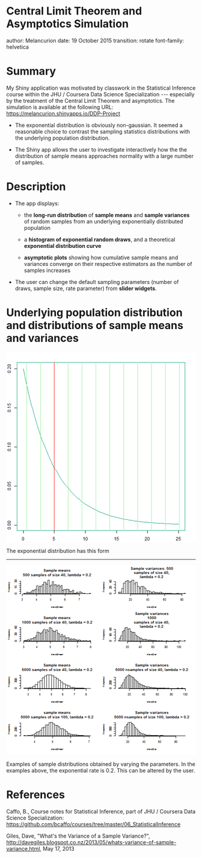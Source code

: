 Central Limit Theorem and Asymptotics Simulation
===
author: Melancurion
date: 19 October 2015
transition: rotate
font-family: helvetica

Summary
===

My Shiny application was motivated by classwork in the Statistical Inference course within the JHU / Coursera Data Science Specialization --- especially by the treatment of the Central Limit Theorem and asymptotics. The simulation is available at the following URL:
https://melancurion.shinyapps.io/DDP-Project

- The exponential distribution is obviously non-gaussian. It seemed a reasonable choice to contrast the sampling statistics distributions with the underlying population distribution.

- The Shiny app allows the user to investigate interactively how the the distribution of sample means approaches normality with a large number of samples.


Description
===
* The app displays:

    + the __long-run distribution__ of __sample means__ and __sample variances__ of random samples from an underlying exponentially distributed population

    + a __histogram of exponential random draws__, and a theoretical __exponential distribution curve__

    + __asymptotic plots__ showing how cumulative sample means and variances converge on their respective estimators as the number of samples increases

* The user can change the default sampling parameters (number of draws, sample size, rate parameter) from __slider widgets__.



Underlying population distribution and distributions of sample means and variances
===


![plot of chunk Exponential](index-figure/Exponential-1.png) 

The exponential distribution has this form

***

![plot of chunk Histograms](index-figure/Histograms-1.png) 

Examples of sample distributions obtained by varying the parameters. In the examples above, the exponential rate is 0.2. This can be altered by the user.

References
========================================================

Caffo, B., Course notes for Statistical Inference, part of JHU / Coursera Data Science Specialization:
https://github.com/bcaffo/courses/tree/master/06_StatisticalInference

Giles, Dave, "What's the Variance of a Sample Variance?", http://davegiles.blogspot.co.nz/2013/05/whats-variance-of-sample-variance.html,
May 17, 2013
